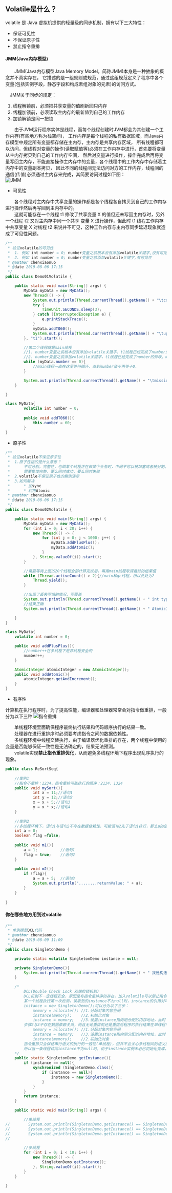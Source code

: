 ## Volatile是什么？
volatile 是 Java 虚拟机提供的轻量级的同步机制，拥有以下三大特性：
- 保证可见性
- 不保证原子性
- 禁止指令重排

#### JMM(Java内存模型)
&#8194;&#8194;&#8194;&#8194;JMM(Java内存模型Java Memory Model，简称JMM)本身是一种抽象的概念并不真实存在，
它描述的是一组规则或规范，通过这组规范定义了程序中各个变量(包括实例字段，静态字段和构成素组对象的元素)的访问方式。  

&#8194;&#8194;JMM关于同步的规定：
1. 线程解锁前，必须把共享变量的值刷新回只内存
2. 线程加锁前，必须读取主内存的最新值到自己的工作内存
3. 加锁解锁是同一把锁

&#8194;&#8194;&#8194;&#8194;由于JVM运行程序实体是线程，而每个线程创建时JVM都会为其创建一个工作内存(有些地方称为栈空间)，
工作内存是每个线程的私有数据区域，而Java内存模型中规定所有变量都存储在主内存，主内存是共享内存区域，
所有线程都可以访问，但线程对变量的操作(读取赋值等)必须在工作内存中进行，首先要将变量从主内存拷贝到自己的工作内存空间，
然后对变量进行操作，操作完成后再将变量写回主内存，不能直接操作主内存中的变量，各个线程中的工作内存中存储着主内存中的变量副本拷贝，
因此不同的线程间无法访问对方的工作内存，线程间的通信(传值)必须通过主内存来完成，其简要访问过程如下图：  
![JMM](JMM.png#pic_center)
- 可见性

&#8194;&#8194;&#8194;&#8194;各个线程对主内存中共享变量的操作都是各个线程各自拷贝到自己的工作内存进行操作然后再写回到主内存中的。  
&#8194;&#8194;&#8194;&#8194;这就可能存在一个线程 t1 修改了共享变量 X 的值但还未写回主内存时，另外一个线程 t2 又对主内存中同一个共享
变量 X 进行操作，但此时 t1 线程工作内存中共享变量 X 对线程 t2 来说并不可见，这种工作内存与主内存同步延迟现象就造成了可见性问题。
```java
/**
 * 验证volatile的可见性
 *  1. 例如 int number = 0; number变量之前根本没有添加volatile关键字,没有可见性
 *  2. 例如 int number = 0; number变量之前添加volatile关键字,有可见性
 * @author chenxiaonuo
 * @date 2019-08-06 17:15
 */
public class Demo01Volatile {

    public static void main(String[] args) {
        MyData myData = new MyData();
        new Thread(() -> {
            System.out.println(Thread.currentThread().getName() + "\tcome in");
            try {
                TimeUnit.SECONDS.sleep(3);
            } catch (InterruptedException e) {
                e.printStackTrace();
            }
            myData.addT060();
            System.out.println(Thread.currentThread().getName() + "\tupdate number value：" + myData.number);
        }, "t1").start();

        //第二个线程就是main线程
        //1. number变量之前根本没有添加volatile关键字，t1线程已经完成了number的修改，但是main线程没有接收到number改变了，因此一直等待
        //2. number变量之前添加volatile关键字，t1线程已经完成了number的修改，main线程接收到number改变了，满足条件继续执行
        while (myData.number == 0){
            //main线程一直在这里等待循环，直到number值不再等于0.
        }

        System.out.println(Thread.currentThread().getName() + "\tmission is over，main get number value：" + myData.number);
    }

}

class MyData{
        volatile int number = 0;
    
        public void addT060(){
            this.number = 60;
        }
}

```
- 原子性
```java
/**
 * 验证volatile不保证原子性
 *  1.原子性指的是什么意思？
 *      不可分割，完整性，也即某个线程正在做某个业务时，中间不可以被加塞或者被分割。
 *      需要整体完整，要么同时成功，要么同时失败
 *  2.volatile不保证原子性的案例演示
 *  3.如何解决
 *      * 加sync
 *      * 利用Atomic
 * @author chenxiaonuo
 * @date 2019-08-06 17:15
 */
public class Demo02Volatile {

    public static void main(String[] args) {
        MyData myData = new MyData();
        for (int i = 0; i < 20; i++) {
            new Thread(() -> {
                for (int j = 0; j < 1000; j++) {
                    myData.addPlusPlus();
                    myData.addAtomic();
                }
            }, String.valueOf(i)).start();
        }

        //需要等待上面的20个线程全部计算完成后，再用main线程取得最终的结果值
        while (Thread.activeCount() > 2){//main和gc线程，所以此处为2
            Thread.yield();
        }

        //出现了丢失写值的情况，写覆盖
        System.out.println(Thread.currentThread().getName() + " int type, finally number value：" + myData.number);
        //结果正确
        System.out.println(Thread.currentThread().getName() + " AtomicInteger type, finally number value：" + myData.atomicInteger);

    }
}

class MyData{
    volatile int number = 0;

    public void addPlusPlus(){
        //number++在多线程下是非线程安全的
        number++;
    }

    AtomicInteger atomicInteger = new AtomicInteger();
    public void addAtomic(){
        atomicInteger.getAndIncrement();
    }
}
```
- 有序性

计算机在执行程序时，为了提高性能，编译器和处理器常常会对指令做重排，一般分为以下三种
![指令重排](cookbook.png#pic_center)

&#8194;&#8194;&#8194;&#8194;单线程环境里面确保程序最终执行结果和代码顺序执行的结果一致。  
&#8194;&#8194;&#8194;&#8194;处理器在进行重排序时必须要考虑指令之间的数据依赖性。  
&#8194;&#8194;&#8194;&#8194;多线程环境中线程交替执行，由于编译器优化重排的存在，两个线程中使用的变量是否能够保证一致性是无法确定的，结果无法预测。  
&#8194;&#8194;&#8194;&#8194;volatile实现**禁止指令重排优化**，从而避免多线程环境下程序出现乱序执行的现象。
```java
public class ReSortSeq{
    
    //案例1
    //指令不重排：1234，指令重排可能执行的顺序：2134、1324
    public void mySort(){
            int x = 11;//语句1
            int y = 12;//语句2
            x = x + 5;//语句3
            y = x * x;//语句4
    }
    
    //案例2
    //多线程环境下，语句1与语句2不存在数据依赖性，可能语句2先于语句1执行，那么a的值可能等于5
    int a = 0;
    boolean flag =false;
    
    public void m1(){
        a = 1;          //语句1
        flag = true;    //语句2
    }
    
    public void m2(){
        if (flag){
            a = a + 5;  //语句3
            System.out.println("........returnValue: " + a);
        }
    }
    
}

```
#### 你在哪些地方用到过volatile
```java
/**
 * 单例模型DCL代码
 * @author chenxiaonuo
 * @date 2019-08-09 11:09
 */
public class SingletonDemo {

    private static volatile SingletonDemo instance = null;

    private SingletonDemo(){
        System.out.println(Thread.currentThread().getName() + " 我是构造方法SingletonDemo()");
    }

    /*
        DCL(Double Check Lock 双端检锁机制)
        DCL机制不一定线程安全，原因是有指令重排序的存在，加入volatile可以禁止指令重排
        某一个线程执行第一次检测，读取到的instance不为null时，instance的引用对可能没有完成初始化。
        instance = new SingletonDemo();可以分为以下三步：
            memory = allocate(); //1.分配对象内容空间
            instance(memory);    //2.初始化对象
            instance = memory;   //3.设置instance指向刚分配的内存地址，此时 instance != null
        步骤2与3不存在数据依赖关系，而且无论重排前还是重排后程序的执行结果在单线程中并没有改变，因此这种重排优化是允许的。
            memory = allocate(); //1.分配对象内容空间
            instance = memory;   //3.设置instance指向刚分配的内存地址，此时 instance != null，但是对象还没有初始化完成！
            instance(memory);    //2.初始化对象
        指令重排只会保证串行语义的执行的一致性(单线程)，但并不会关心多线程间的语义的一致性。
        所以当一条线程访问instance不为null时，由于instance实例未必已初始化完成，也就造成了线程安全问题
    */
    public static SingletonDemo getInstance(){
        if (instance == null){
            synchronized (SingletonDemo.class){
                if (instance == null){
                    instance = new SingletonDemo();
                }
            }
        }
        return instance;
    }

    public static void main(String[] args) {

        //单线程
//        System.out.println(SingletonDemo.getInstance() == SingletonDemo.getInstance());
//        System.out.println(SingletonDemo.getInstance() == SingletonDemo.getInstance());
//        System.out.println(SingletonDemo.getInstance() == SingletonDemo.getInstance());
//

        //多线程
        for (int i = 0; i < 10; i++) {
            new Thread(() -> {
                SingletonDemo.getInstance();
            }, String.valueOf(i)).start();
        }
    }

}


```
```java


```
